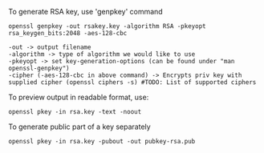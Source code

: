 To generate RSA key, use 'genpkey' command
```
openssl genpkey -out rsakey.key -algorithm RSA -pkeyopt rsa_keygen_bits:2048 -aes-128-cbc

-out -> output filename
-algorithm -> type of algorithm we would like to use
-pkeyopt -> set key-generation-options (can be found under "man openssl-genpkey")
-cipher (-aes-128-cbc in above command) -> Encrypts priv key with supplied cipher (openssl ciphers -s) #TODO: List of supported ciphers

```

To preview output in readable format, use:
```
openssl pkey -in rsa.key -text -noout
```
To generate public part of a key separately
```
openssl pkey -in rsa.key -pubout -out pubkey-rsa.pub
```